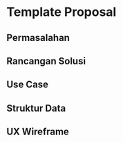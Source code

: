 # Template Proposal

## Permasalahan

## Rancangan Solusi

## Use Case

## Struktur Data

## UX Wireframe
